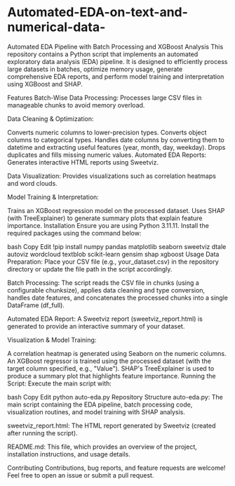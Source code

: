 # Automated-EDA-on-text-and-numerical-data-
Automated EDA Pipeline with Batch Processing and XGBoost Analysis
This repository contains a Python script that implements an automated exploratory data analysis (EDA) pipeline. It is designed to efficiently process large datasets in batches, optimize memory usage, generate comprehensive EDA reports, and perform model training and interpretation using XGBoost and SHAP.

Features
Batch-Wise Data Processing:
Processes large CSV files in manageable chunks to avoid memory overload.

Data Cleaning & Optimization:

Converts numeric columns to lower-precision types.
Converts object columns to categorical types.
Handles date columns by converting them to datetime and extracting useful features (year, month, day, weekday).
Drops duplicates and fills missing numeric values.
Automated EDA Reports:
Generates interactive HTML reports using Sweetviz.

Data Visualization:
Provides visualizations such as correlation heatmaps and word clouds.

Model Training & Interpretation:

Trains an XGBoost regression model on the processed dataset.
Uses SHAP (with TreeExplainer) to generate summary plots that explain feature importance.
Installation
Ensure you are using Python 3.11.11. Install the required packages using the command below:

bash
Copy
Edit
!pip install numpy pandas matplotlib seaborn sweetviz dtale autoviz wordcloud textblob scikit-learn gensim shap xgboost
Usage
Data Preparation:
Place your CSV file (e.g., your_dataset.csv) in the repository directory or update the file path in the script accordingly.

Batch Processing:
The script reads the CSV file in chunks (using a configurable chunksize), applies data cleaning and type conversion, handles date features, and concatenates the processed chunks into a single DataFrame (df_full).

Automated EDA Report:
A Sweetviz report (sweetviz_report.html) is generated to provide an interactive summary of your dataset.

Visualization & Model Training:

A correlation heatmap is generated using Seaborn on the numeric columns.
An XGBoost regressor is trained using the processed dataset (with the target column specified, e.g., "Value").
SHAP's TreeExplainer is used to produce a summary plot that highlights feature importance.
Running the Script:
Execute the main script with:

bash
Copy
Edit
python auto-eda.py
Repository Structure
auto-eda.py:
The main script containing the EDA pipeline, batch processing code, visualization routines, and model training with SHAP analysis.

sweetviz_report.html:
The HTML report generated by Sweetviz (created after running the script).

README.md:
This file, which provides an overview of the project, installation instructions, and usage details.

Contributing
Contributions, bug reports, and feature requests are welcome! Feel free to open an issue or submit a pull request.
